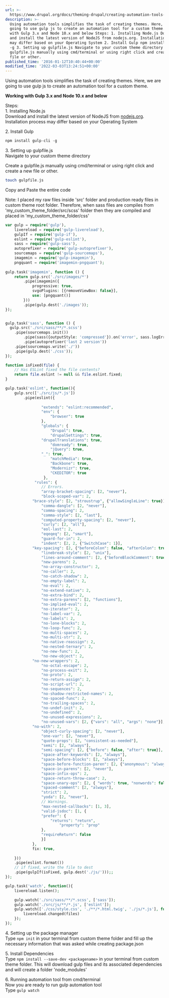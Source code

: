 ```yaml
---
url: >-
  https://www.drupal.org/docs/theming-drupal/creating-automation-tools-for-custom-themes-gulpjs
description: >-
  Using automation tools simplifies the task of creating themes. Here, we are
  going to use gulp js to create an automation tool for a custom theme. Working
  with Gulp 3.x and Node 10.x and below Steps: 1. Installing Node.js Download
  and install the latest version of NodeJS from nodejs.org. Installation process
  may differ based on your Operating System 2. Install Gulp npm install gulp-cli
  -g 3. Setting up gulpfile.js Navigate to your custom theme directory Create a
  gulpfile.js manually using cmd/terminal or using right click and create a new
  file or other.
published_time: '2016-01-12T10:40:44+00:00'
modified_time: '2022-03-03T13:24:51+00:00'
---
```

Using automation tools simplifies the task of creating themes. Here, we are going to use gulp js to create an automation tool for a custom theme.

**Working with Gulp 3.x and Node 10.x and below**

Steps:  
1\. Installing Node.js  
Download and install the latest version of NodeJS from [nodejs.org](https://nodejs.org/). Installation process may differ based on your Operating System

2\. Install Gulp

```php
npm install gulp-cli -g
```

3\. Setting up gulpfile.js  
Navigate to your custom theme directory

Create a gulpfile.js manually using cmd/terminal or using right click and create a new file or other.

```php
touch gulpfile.js
```

Copy and Paste the entire code

Note: I placed my raw files inside 'src' folder and production ready files in custom theme root folder. Therefore, when sass files are compiles from 'my\_custom\_theme\_folder/src/scss' folder then they are compiled and placed in 'my\_custom\_theme\_folder/css'

```php
var gulp = require('gulp'),
	livereload = require('gulp-livereload'),
	gulpIf = require('gulp-if'),
	eslint = require('gulp-eslint'),
	sass = require('gulp-sass'),
	autoprefixer = require('gulp-autoprefixer'),
	sourcemaps = require('gulp-sourcemaps'),
	imagemin = require('gulp-imagemin'),
	pngquant = require('imagemin-pngquant');
	 
gulp.task('imagemin', function () {
    return gulp.src('./src/images/*')
        .pipe(imagemin({
            progressive: true,
            svgoPlugins: [{removeViewBox: false}],
            use: [pngquant()]
        }))
        .pipe(gulp.dest('./images'));
});


gulp.task('sass', function () {
  gulp.src('./src/sass/**/*.scss')
    .pipe(sourcemaps.init())
        .pipe(sass({outputStyle: 'compressed'}).on('error', sass.logError))
        .pipe(autoprefixer('last 2 version'))
    .pipe(sourcemaps.write('./'))
    .pipe(gulp.dest('./css'));
});

function isFixed(file) {
	// Has ESLint fixed the file contents?
	return file.eslint != null && file.eslint.fixed;
}

gulp.task('eslint', function(){
	gulp.src(['./src/js/*.js'])
		.pipe(eslint({
			
  				"extends": "eslint:recommended",
 				"env": {
    				"browser": true
  				},
  				"globals": {
    				"Drupal": true,
    				"drupalSettings": true,
   				"drupalTranslations": true,
    				"domready": true,
    				"jQuery": true,
   				"_": true,
    				"matchMedia": true,
    				"Backbone": true,
    				"Modernizr": true,
    				"CKEDITOR": true
 				 },
 			 "rules": {
    			// Errors.
    			"array-bracket-spacing": [2, "never"],
    			"block-scoped-var": 2,
   			"brace-style": [2, "stroustrup", {"allowSingleLine": true}],
    			"comma-dangle": [2, "never"],
    			"comma-spacing": 2,
    			"comma-style": [2, "last"],
    			"computed-property-spacing": [2, "never"],
    			"curly": [2, "all"],
    			"eol-last": 2,
    			"eqeqeq": [2, "smart"],
    			"guard-for-in": 2,
    			"indent": [2, 2, {"SwitchCase": 1}],
   			"key-spacing": [2, {"beforeColon": false, "afterColon": true}],
    			"linebreak-style": [2, "unix"],
    			"lines-around-comment": [2, {"beforeBlockComment": true, "afterBlockComment": false}],
    			"new-parens": 2,
    			"no-array-constructor": 2,
    			"no-caller": 2,
    			"no-catch-shadow": 2,
    			"no-empty-label": 2,
    			"no-eval": 2,
    			"no-extend-native": 2,
    			"no-extra-bind": 2,
    			"no-extra-parens": [2, "functions"],
    			"no-implied-eval": 2,
    			"no-iterator": 2,
    			"no-label-var": 2,
    			"no-labels": 2,
    			"no-lone-blocks": 2,
    			"no-loop-func": 2,
    			"no-multi-spaces": 2,
    			"no-multi-str": 2,
    			"no-native-reassign": 2,
    			"no-nested-ternary": 2,
    			"no-new-func": 2,
    			"no-new-object": 2,
   			"no-new-wrappers": 2,
    			"no-octal-escape": 2,
    			"no-process-exit": 2,
    			"no-proto": 2,
    			"no-return-assign": 2,
    			"no-script-url": 2,
    			"no-sequences": 2,
    			"no-shadow-restricted-names": 2,
    			"no-spaced-func": 2,
    			"no-trailing-spaces": 2,
    			"no-undef-init": 2,
    			"no-undefined": 2,
    			"no-unused-expressions": 2,
    			"no-unused-vars": [2, {"vars": "all", "args": "none"}],
   			"no-with": 2,
    			"object-curly-spacing": [2, "never"],
    			"one-var": [2, "never"],
    			"quote-props": [2, "consistent-as-needed"],
    			"semi": [2, "always"],
    			"semi-spacing": [2, {"before": false, "after": true}],
    			"space-after-keywords": [2, "always"],
    			"space-before-blocks": [2, "always"],
    			"space-before-function-paren": [2, {"anonymous": "always", "named": "never"}],
    			"space-in-parens": [2, "never"],
    			"space-infix-ops": 2,
    			"space-return-throw-case": 2,
    			"space-unary-ops": [2, { "words": true, "nonwords": false }],
    			"spaced-comment": [2, "always"],
    			"strict": 2,
    			"yoda": [2, "never"],
    			// Warnings.
    			"max-nested-callbacks": [1, 3],
    			"valid-jsdoc": [1, {
      			"prefer": {
       		 		"returns": "return",
        				"property": "prop"
      			},
     	 		"requireReturn": false
    			}]
 	 		},
 	 		fix: true,
			
	}))
	.pipe(eslint.format())
	// if fixed, write the file to dest
	.pipe(gulpIf(isFixed, gulp.dest('./js/')));;
});

gulp.task('watch', function(){
    livereload.listen();

    gulp.watch('./src/sass/**/*.scss', ['sass']);
    gulp.watch('./src/js/**/*.js', ['eslint']);
    gulp.watch(['./css/style.css', './**/*.html.twig', './js/*.js'], function (files){
        livereload.changed(files)
    });
});
```

4\. Setting up the package manager  
Type `npm init` in your terminal from custom theme folder and fill up the necessary information that was asked while creating package.json

5\. Install Dependencies  
Type `npm install --save-dev <packagename>` in your terminal from custom theme folder. This will download gulp files and its associated dependencies and will create a folder 'node\_modules'

6\. Running automation tool from cmd/terminal  
Now you are ready to run gulp automation tool  
Type `gulp watch`